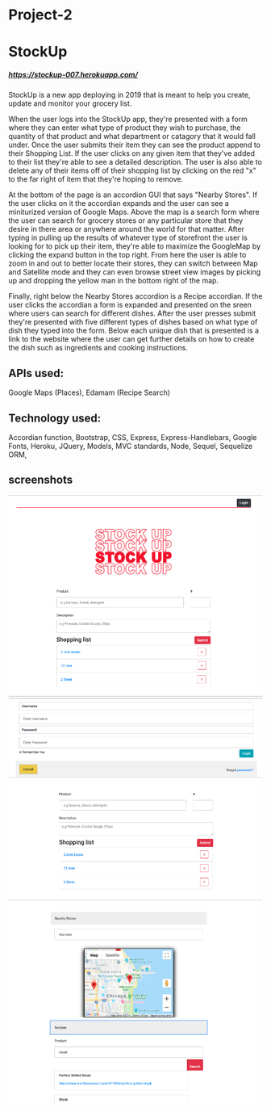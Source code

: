 # Project-2

# StockUp
##### https://stockup-007.herokuapp.com/

StockUp is a new app deploying in 2019 that is meant to help you create, update and monitor your grocery list.

When the user logs into the StockUp app, they're presented with a form where they can enter what type of product they wish to purchase, the quantity of that product and what department or catagory that it would fall under. Once the user submits their item they can see the product append to their Shopping List. If the user clicks on any given item that they've added to their list they're able to see a detailed description. The user is also able to delete any of their items off of their shopping list by clicking on the red "x" to the far right of item that they're hoping to remove. 

At the bottom of the page is an accordion GUI that says "Nearby Stores". If the user clicks on it the accordian expands and the user can see a miniturized version of Google Maps. Above the map is a search form where the user can search for grocery stores or any particular store that they desire in there area or anywhere around the world for that matter. After typing in pulling up the results of whatever type of storefront the user is looking for to pick up their item, they're able to maximize the GoogleMap by clicking the expand button in the top right. From here the user is able to zoom in and out to better locate their stores, they can switch between Map and Satellite mode and they can even browse street view images by picking up and dropping the yellow man in the bottom right of the map.

Finally, right below the Nearby Stores accordion is a Recipe accordian. If the user clicks the accordian a form is expanded and presented on the sreen where users can search for different dishes. After the user presses submit they're presented with five different types of dishes based on what type of dish they typed into the form. Below each unique dish that is presented is a link to the website where the user can get further details on how to create the dish such as ingredients and cooking instructions.


## APIs used:

Google Maps (Places),
Edamam (Recipe Search)

## Technology used:

Accordian function,
Bootstrap,
CSS,
Express,
Express-Handlebars,
Google Fonts,
Heroku,
JQuery,
Models,
MVC standards,
Node,
Sequel,
Sequelize ORM,

## screenshots 

![](public/img/stockup1.png)    
![](public/img/stockup2.png)  
![](public/img/stockup3.png)  

